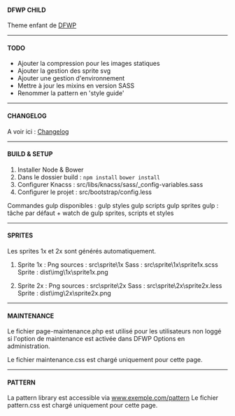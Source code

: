 #### DFWP CHILD
Theme enfant de [DFWP](https://github.com/posykrat/dfwp)

----------

#### TODO
- Ajouter la compression pour les images statiques
- Ajouter la gestion des sprite svg
- Ajouter une gestion d'environnement
- Mettre à jour les mixins en version SASS
- Renommer la pattern en 'style guide'

----------

#### CHANGELOG
A voir ici : [Changelog](https://github.com/posykrat/dfwp_child/blob/master/changelog.md)

----------

#### BUILD & SETUP

1. Installer Node & Bower
2. Dans le dossier build : 
    `npm install`
    `bower install`
5. Configurer Knacss : src/libs/knacss/sass/_config-variables.sass
6. Configurer le projet : src/bootstrap/config.less

Commandes gulp disponibles :
	gulp styles 
	gulp scripts 
	gulp sprites 
	gulp : tâche par défaut + watch de gulp sprites, scripts et styles

----------

#### SPRITES
Les sprites 1x et 2x sont générés automatiquement.

1. Sprite 1x :
	Png sources : src\sprite\1x
	Sass : src\sprite\1x\sprite1x.scss
	Sprite : dist\img\1x\sprite1x.png

1. Sprite 2x :
	Png sources : src\sprite\2x
	Sass : src\sprite\2x\sprite2x.less
	Sprite : dist\img\2x\sprite2x.png

----------

#### MAINTENANCE
Le fichier page-maintenance.php est utilisé pour les utilisateurs non loggé si l'option de
maintenance est activée dans DFWP Options en administration.

Le fichier maintenance.css est chargé uniquement pour cette page.

----------

#### PATTERN
La pattern library est accessible via www.exemple.com/pattern
Le fichier pattern.css est chargé uniquement pour cette page.

